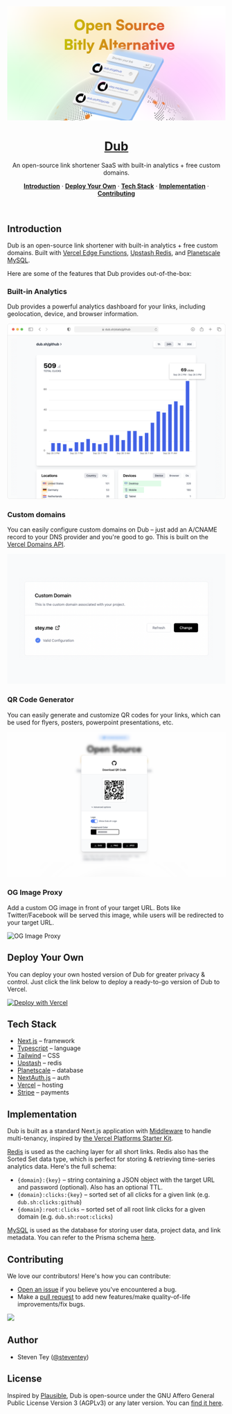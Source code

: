 <a href="https://dub.sh">
  <img alt="Dub – an open-source link shortener SaaS with built-in analytics + free custom domains." src="/public/static/thumbnail.png">
  <h1 align="center">Dub</h1>
</a>

<p align="center">
  An open-source link shortener SaaS with built-in analytics + free custom domains.
</p>

<p align="center">
  <a href="#introduction"><strong>Introduction</strong></a> ·
  <a href="#deploy-your-own"><strong>Deploy Your Own</strong></a> ·
  <a href="#tech-stack"><strong>Tech Stack</strong></a> ·
  <a href="#implementation"><strong>Implementation</strong></a> ·
  <a href="#contributing"><strong>Contributing</strong></a>
</p>
<br/>

## Introduction

Dub is an open-source link shortener with built-in analytics + free custom domains. Built with [Vercel Edge Functions](http://vercel.com/edge), [Upstash Redis](https://docs.upstash.com/redis), and [Planetscale MySQL](https://planetscale.com/).

Here are some of the features that Dub provides out-of-the-box:

### Built-in Analytics

Dub provides a powerful analytics dashboard for your links, including geolocation, device, and browser information.

![Analytics Dashboard](/public/static/landing/analytics.png)

### Custom domains

You can easily configure custom domains on Dub – just add an A/CNAME record to your DNS provider and you're good to go. This is built on the [Vercel Domains API](https://domains-api.vercel.app/).

![Custom Domains](/public/static/landing/domains.png)

### QR Code Generator

You can easily generate and customize QR codes for your links, which can be used for flyers, posters, powerpoint presentations, etc.

![QR Code](/public/static/landing/qr.png)

### OG Image Proxy

Add a custom OG image in front of your target URL. Bots like Twitter/Facebook will be served this image, while users will be redirected to your target URL.

![OG Image Proxy](/public/static/landing/og-image-proxy.gif)

## Deploy Your Own

You can deploy your own hosted version of Dub for greater privacy & control. Just click the link below to deploy a ready-to-go version of Dub to Vercel.

[![Deploy with Vercel](https://vercel.com/button)](https://dub.sh/deploy)

## Tech Stack

- [Next.js](https://nextjs.org/) – framework
- [Typescript](https://www.typescriptlang.org/) – language
- [Tailwind](https://tailwindcss.com/) – CSS
- [Upstash](https://upstash.com/) – redis
- [Planetscale](https://planetscale.com/) – database
- [NextAuth.js](https://next-auth.js.org/) – auth
- [Vercel](https://vercel.com/) – hosting
- [Stripe](https://stripe.com/) – payments

## Implementation

Dub is built as a standard Next.js application with [Middleware](https://nextjs.org/docs/advanced-features/middleware) to handle multi-tenancy, inspired by [the Vercel Platforms Starter Kit](https://github.com/vercel/platforms).

[Redis](https://redis.io/) is used as the caching layer for all short links. Redis also has the Sorted Set data type, which is perfect for storing & retrieving time-series analytics data. Here's the full schema:

- `{domain}:{key}` – string containing a JSON object with the target URL and password (optional). Also has an optional TTL.
- `{domain}:clicks:{key}` – sorted set of all clicks for a given link (e.g. `dub.sh:clicks:github`)
- `{domain}:root:clicks` – sorted set of all root link clicks for a given domain (e.g. `dub.sh:root:clicks`)

[MySQL](https://www.mysql.com/) is used as the database for storing user data, project data, and link metadata. You can refer to the Prisma schema [here](/prisma/schema.prisma).

## Contributing

We love our contributors! Here's how you can contribute:

- [Open an issue](https://github.com/steven-tey/dub/issues) if you believe you've encountered a bug.
- Make a [pull request](https://github.com/steven-tey/dub/pull) to add new features/make quality-of-life improvements/fix bugs.

<a href="https://github.com/steven-tey/dub/graphs/contributors">
  <img src="https://contrib.rocks/image?repo=steven-tey/dub" />
</a>

## Author

- Steven Tey ([@steventey](https://twitter.com/steventey))

## License

Inspired by [Plausible](https://plausible.io/), Dub is open-source under the GNU Affero General Public License Version 3 (AGPLv3) or any later version. You can [find it here](https://github.com/steven-tey/dub/blob/main/LICENSE.md).
